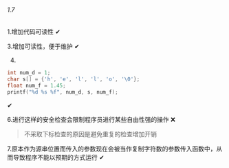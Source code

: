 ###### 1.7

1.增加代码可读性  ✔

3.增加可读性，便于维护 ✔

4.

```c++
int num_d = 1;
char s[] = {'h', 'e', 'l', 'l', 'o', '\0'};
float num_f = 1.45;
printf("%d %s %f", num_d, s, num_f); 
```

✔

6.进行这样的安全检查会限制程序员进行某些自由性强的操作  ❌

> 不采取下标检查的原因是避免重复的检查增加开销

7.原本作为源串位置而传入的参数现在会被当作复制字符数的参数传入函数中，从而导致程序不能以预期的方式运行  ✔
